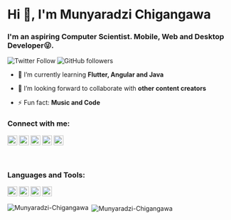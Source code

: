 <h1 align ="left">Hi 👋, I'm Munyaradzi Chigangawa</h1>
<h3 align="left">I'm an aspiring Computer Scientist. Mobile, Web and Desktop Developer😜.</h3>

![Twitter Follow](https://img.shields.io/twitter/follow/mchigangawa?label=mchigangawa&logo=twitter&style=for-the-badge)
![GitHub followers](https://img.shields.io/github/followers/Munyaradzi-Chigangawa?logo=GitHub&style=for-the-badge)

- 🌱 I’m currently learning **Flutter, Angular and Java**

- 👯 I’m looking forward to collaborate with **other content creators**

- ⚡ Fun fact: **Music and Code**

### Connect with me:

<a href="https://wa.me/message/T6OSV4DL7Y2PB1" target="blank"><img src="https://cdn.jsdelivr.net/npm/simple-icons@3.0.1/icons/whatsapp.svg" alt="T6OSV4DL7Y2PB1" height="22" width="22" /></a>
<a href="https://twitter.com/mchigangawa" target="blank"><img src="https://cdn.jsdelivr.net/npm/simple-icons@3.0.1/icons/twitter.svg" alt="mchigangawa" height="22" width="22" /></a>
<a href="https://www.linkedin.com/in/munyaradzi-chigangawa-45170818b/" target="blank"><img src="https://cdn.jsdelivr.net/npm/simple-icons@3.0.1/icons/linkedin.svg" alt="Munyaradzi Chigangawa" height="22" width="22" /></a>
<a href="https://www.instagram.com/munyaradzichigangawa" target="blank"><img src="https://cdn.jsdelivr.net/npm/simple-icons@3.0.1/icons/instagram.svg" alt="Munyaradzi Chigangawa" height="22" width="22" /></a>
<a href="https://www.facebook.com/people/Munyaradzi-Chigangawa/100005882974770" target="blank"><img src="https://cdn.jsdelivr.net/npm/simple-icons@3.0.1/icons/facebook.svg" alt="Munyaradzi Chigangawa" height="22" width="22" /></a>

<br />

### Languages and Tools:

<p align="left"><img src="https://www.vectorlogo.zone/logos/dartlang/dartlang-icon.svg" alt="dart" width="22" height="22"/>
  <img src="https://www.vectorlogo.zone/logos/firebase/firebase-icon.svg" alt="firebase" width="22" height="22"/> 
  <img src="https://www.vectorlogo.zone/logos/flutterio/flutterio-icon.svg" alt="flutter" width="22" height="22"/> 
  <img src="https://www.vectorlogo.zone/logos/git-scm/git-scm-icon.svg" alt="git" width="22" height="22"/>
  
  
  
<p><img align="left" src="https://github-readme-stats.vercel.app/api/top-langs/?username=Munyaradzi-Chigangawa&layout=compact&hide=html" alt="Munyaradzi-Chigangawa" /></p>
<P></P>
<p>&nbsp;<img align="center" src="https://github-readme-stats.vercel.app/api?username=Munyaradzi-Chigangawa&show_icons=true" alt="Munyaradzi-Chigangawa" /></p>
<!--
